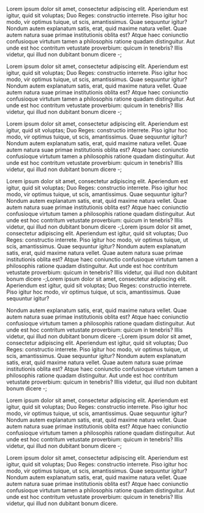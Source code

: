 Lorem ipsum dolor sit amet, consectetur adipiscing elit. Aperiendum est igitur, quid sit voluptas; Duo Reges: constructio interrete. Piso igitur hoc modo, vir optimus tuique, ut scis, amantissimus. Quae sequuntur igitur? Nondum autem explanatum satis, erat, quid maxime natura vellet. Quae autem natura suae primae institutionis oblita est? Atque haec coniunctio confusioque virtutum tamen a philosophis ratione quadam distinguitur. Aut unde est hoc contritum vetustate proverbium: quicum in tenebris? Illis videtur, qui illud non dubitant bonum dicere -;

Lorem ipsum dolor sit amet, consectetur adipiscing elit. Aperiendum est igitur, quid sit voluptas; Duo Reges: constructio interrete. Piso igitur hoc modo, vir optimus tuique, ut scis, amantissimus. Quae sequuntur igitur? Nondum autem explanatum satis, erat, quid maxime natura vellet. Quae autem natura suae primae institutionis oblita est? Atque haec coniunctio confusioque virtutum tamen a philosophis ratione quadam distinguitur. Aut unde est hoc contritum vetustate proverbium: quicum in tenebris? Illis videtur, qui illud non dubitant bonum dicere -;

Lorem ipsum dolor sit amet, consectetur adipiscing elit. Aperiendum est igitur, quid sit voluptas; Duo Reges: constructio interrete. Piso igitur hoc modo, vir optimus tuique, ut scis, amantissimus. Quae sequuntur igitur? Nondum autem explanatum satis, erat, quid maxime natura vellet. Quae autem natura suae primae institutionis oblita est? Atque haec coniunctio confusioque virtutum tamen a philosophis ratione quadam distinguitur. Aut unde est hoc contritum vetustate proverbium: quicum in tenebris? Illis videtur, qui illud non dubitant bonum dicere -;

Lorem ipsum dolor sit amet, consectetur adipiscing elit. Aperiendum est igitur, quid sit voluptas; Duo Reges: constructio interrete. Piso igitur hoc modo, vir optimus tuique, ut scis, amantissimus. Quae sequuntur igitur? Nondum autem explanatum satis, erat, quid maxime natura vellet. Quae autem natura suae primae institutionis oblita est? Atque haec coniunctio confusioque virtutum tamen a philosophis ratione quadam distinguitur. Aut unde est hoc contritum vetustate proverbium: quicum in tenebris? Illis videtur, qui illud non dubitant bonum dicere -;Lorem ipsum dolor sit amet, consectetur adipiscing elit. Aperiendum est igitur, quid sit voluptas; Duo Reges: constructio interrete. Piso igitur hoc modo, vir optimus tuique, ut scis, amantissimus. Quae sequuntur igitur? Nondum autem explanatum satis, erat, quid maxime natura vellet. Quae autem natura suae primae institutionis oblita est? Atque haec coniunctio confusioque virtutum tamen a philosophis ratione quadam distinguitur. Aut unde est hoc contritum vetustate proverbium: quicum in tenebris? Illis videtur, qui illud non dubitant bonum dicere -;Lorem ipsum dolor sit amet, consectetur adipiscing elit. Aperiendum est igitur, quid sit voluptas; Duo Reges: constructio interrete. Piso igitur hoc modo, vir optimus tuique, ut scis, amantissimus. Quae sequuntur igitur? 

Nondum autem explanatum satis, erat, quid maxime natura vellet. Quae autem natura suae primae institutionis oblita est? Atque haec coniunctio confusioque virtutum tamen a philosophis ratione quadam distinguitur. Aut unde est hoc contritum vetustate proverbium: quicum in tenebris? Illis videtur, qui illud non dubitant bonum dicere -;Lorem ipsum dolor sit amet, consectetur adipiscing elit. Aperiendum est igitur, quid sit voluptas; Duo Reges: constructio interrete. Piso igitur hoc modo, vir optimus tuique, ut scis, amantissimus. Quae sequuntur igitur? Nondum autem explanatum satis, erat, quid maxime natura vellet. Quae autem natura suae primae institutionis oblita est? Atque haec coniunctio confusioque virtutum tamen a philosophis ratione quadam distinguitur. Aut unde est hoc contritum vetustate proverbium: quicum in tenebris? Illis videtur, qui illud non dubitant bonum dicere -;

Lorem ipsum dolor sit amet, consectetur adipiscing elit. Aperiendum est igitur, quid sit voluptas; Duo Reges: constructio interrete. Piso igitur hoc modo, vir optimus tuique, ut scis, amantissimus. Quae sequuntur igitur? Nondum autem explanatum satis, erat, quid maxime natura vellet. Quae autem natura suae primae institutionis oblita est? Atque haec coniunctio confusioque virtutum tamen a philosophis ratione quadam distinguitur. Aut unde est hoc contritum vetustate proverbium: quicum in tenebris? Illis videtur, qui illud non dubitant bonum dicere -;

Lorem ipsum dolor sit amet, consectetur adipiscing elit. Aperiendum est igitur, quid sit voluptas; Duo Reges: constructio interrete. Piso igitur hoc modo, vir optimus tuique, ut scis, amantissimus. Quae sequuntur igitur? Nondum autem explanatum satis, erat, quid maxime natura vellet. Quae autem natura suae primae institutionis oblita est? Atque haec coniunctio confusioque virtutum tamen a philosophis ratione quadam distinguitur. Aut unde est hoc contritum vetustate proverbium: quicum in tenebris? Illis videtur, qui illud non dubitant bonum dicere.